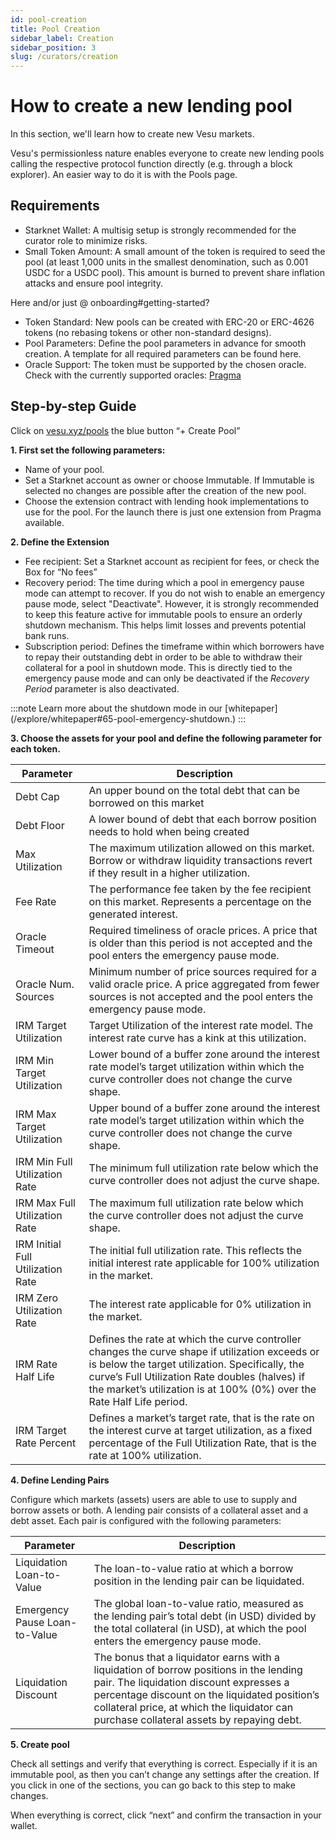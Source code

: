 ```yaml
---
id: pool-creation
title: Pool Creation
sidebar_label: Creation
sidebar_position: 3
slug: /curators/creation
---
```


# **How to create a new lending pool**

In this section, we'll learn how to create new Vesu markets.

Vesu's permissionless nature enables everyone to create new lending pools calling the respective protocol function directly (e.g. through a block explorer). An easier way to do it is with the Pools page.

## Requirements

- Starknet Wallet: A multisig setup is strongly recommended for the curator role to minimize risks.
- Small Token Amount: A small amount of the token is required to seed the pool (at least 1,000 units in the smallest denomination, such as 0.001 USDC for a USDC pool). This amount is burned to prevent share inflation attacks and ensure pool integrity.


Here and/or just @ onboarding#getting-started? 
- Token Standard: New pools can be created with ERC-20 or ERC-4626 tokens (no rebasing tokens or other non-standard designs).
- Pool Parameters: Define the pool parameters in advance for smooth creation. A template for all required parameters can be found here.
- Oracle Support: The token must be supported by the chosen oracle. Check with the currently supported oracles: [Pragma](https://docs.pragma.build/v1/Resources/data-feeds/consuming-data)


## Step-by-step Guide

Click on [vesu.xyz/pools](http://vesu.xyz//pools) the blue button “+ Create Pool”

**1. First set the following parameters:**
- Name of your pool.
- Set a Starknet account as owner or choose Immutable. If Immutable is selected no changes are possible after the creation of the new pool.
- Choose the extension contract with lending hook implementations to use for the pool. For the launch there is just one extension from Pragma available. 

**2. Define the Extension**
- Fee recipient: Set a Starknet account as recipient for fees, or check the Box for “No fees”
- Recovery period: The time during which a pool in emergency pause mode can attempt to recover. If you do not wish to enable an emergency pause mode, select "Deactivate". However, it is strongly recommended to keep this feature active for immutable pools to ensure an orderly shutdown mechanism. This helps limit losses and prevents potential bank runs.
- Subscription period: Defines the timeframe within which borrowers have to repay their outstanding debt in order to be able to withdraw their collateral for a pool in shutdown mode. This is directly tied to the emergency pause mode and can only be deactivated if the _Recovery Period_ parameter is also deactivated.

:::note
Learn more about the shutdown mode in our [whitepaper] (/explore/whitepaper#65-pool-emergency-shutdown.)
:::


**3. Choose the assets for your pool and define the following parameter for each token.**

| Parameter | Description |
| --- | --- |
| Debt Cap | An upper bound on the total debt that can be borrowed on this market |
| Debt Floor | A lower bound of debt that each borrow position needs to hold when being created |
| Max Utilization | The maximum utilization allowed on this market. Borrow or withdraw liquidity transactions revert if they result in a higher utilization. |
| Fee Rate | The performance fee taken by the fee recipient on this market. Represents a percentage on the generated interest. |
| Oracle Timeout | Required timeliness of oracle prices. A price that is older than this period is not accepted and the pool enters the emergency pause mode. |
| Oracle Num. Sources | Minimum number of price sources required for a valid oracle price. A price aggregated from fewer sources is not accepted and the pool enters the emergency pause mode. |
| IRM Target Utilization | Target Utilization of the interest rate model. The interest rate curve has a kink at this utilization. |
| IRM Min Target Utilization | Lower bound of a buffer zone around the interest rate model’s target utilization within which the curve controller does not change the curve shape. |
| IRM Max Target Utilization | Upper bound of a buffer zone around the interest rate model’s target utilization within which the curve controller does not change the curve shape. |
| IRM Min Full Utilization Rate | The minimum full utilization rate below which the curve controller does not adjust the curve shape. |
| IRM Max Full Utilization Rate | The maximum full utilization rate below which the curve controller does not adjust the curve shape. |
| IRM Initial Full Utilization Rate | The initial full utilization rate. This reflects the initial interest rate applicable for 100% utilization in the market. |
| IRM Zero Utilization Rate | The interest rate applicable for 0% utilization in the market. |
| IRM Rate Half Life | Defines the rate at which the curve controller changes the curve shape if utilization exceeds or is below the target utilization. Specifically, the curve’s Full Utilization Rate doubles (halves) if the market’s utilization is at 100% (0%) over the Rate Half Life period. |
| IRM Target Rate Percent | Defines a market’s target rate, that is the rate on the interest curve at target utilization, as a fixed percentage of the Full Utilization Rate, that is the rate at 100% utilization. |


**4. Define Lending Pairs**

Configure which markets (assets) users are able to use to supply and borrow assets or both. A lending pair consists of a collateral asset and a debt asset. Each pair is configured with the following parameters:

| Parameter | Description |
| --- | --- |
| Liquidation Loan-to-Value | The loan-to-value ratio at which a borrow position in the lending pair can be liquidated. |
| Emergency Pause Loan-to-Value | The global loan-to-value ratio, measured as the lending pair’s total debt (in USD) divided by the total collateral (in USD), at which the pool enters the emergency pause mode. |
| Liquidation Discount | The bonus that a liquidator earns with a liquidation of borrow positions in the lending pair. The liquidation discount expresses a percentage discount on the liquidated position’s collateral price, at which the liquidator can purchase collateral assets by repaying debt. |


**5. Create pool**

Check all settings and verify that everything is correct. Especially if it is an immutable pool, as then you can’t change any settings after the creation. If you click in one of the sections, you can go back to this step to make changes.

When everything is correct, click “next” and confirm the transaction in your wallet.